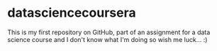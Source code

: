 # datasciencecoursera
This is my first repository on GitHub, part of an assignment for a data science course and
I don't know what I'm doing so wish me luck... :)

